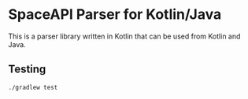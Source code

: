 # SpaceAPI Parser for Kotlin/Java

This is a parser library written in Kotlin that can be used from Kotlin and
Java.

## Testing

    ./gradlew test
